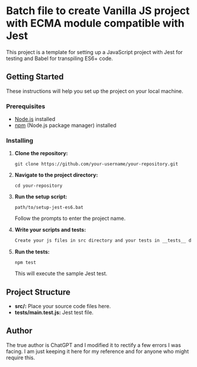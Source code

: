 
# Batch file to create Vanilla JS project with ECMA module compatible with Jest

This project is a template for setting up a JavaScript project with Jest for testing and Babel for transpiling ES6+ code.

## Getting Started

These instructions will help you set up the project on your local machine.

### Prerequisites

- [Node.js](https://nodejs.org/) installed
- [npm](https://www.npmjs.com/) (Node.js package manager) installed

### Installing

1. **Clone the repository:**
   ```
   git clone https://github.com/your-username/your-repository.git
   ```

2. **Navigate to the project directory:**
   ```
   cd your-repository
   ```

3. **Run the setup script:**
   ```
   path/to/setup-jest-es6.bat
   ```
   Follow the prompts to enter the project name.

4. **Write your scripts and tests:**
   ```bash
   Create your js files in src directory and your tests in __tests__ directory
   ```

5. **Run the tests:**
   ```
   npm test
   ```
   This will execute the sample Jest test.

## Project Structure

- **src/:** Place your source code files here.
- **__tests__/main.test.js:** Jest test file.

## Author

The true author is ChatGPT and I modified it to rectify a few errors I was facing. I am just keeping it here for my reference and for anyone who might require this.

